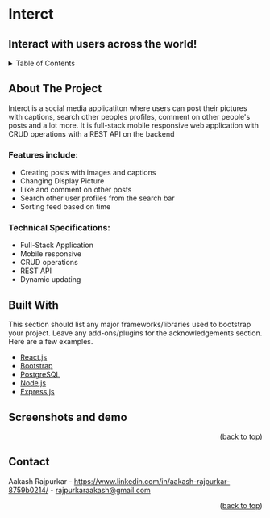 # Interct
## Interact with users across the world!

<!-- TABLE OF CONTENTS -->
<details>
  <summary>Table of Contents</summary>
  <ol>
    <li>
      <a href="#about-the-project">About The Project</a> 
     <li><a href="#built-with">Built With</a></li>
     <li>
       <a href="#features">Screenshots</a>
     </li> 
    <li><a href="#contact">Contact</a></li>
  </ol>
</details>



<!-- ABOUT THE PROJECT -->
## About The Project

Interct is a social media applicatiton where users can post their pictures with captions, search other peoples profiles, comment on other people's posts and a lot more. It is full-stack mobile responsive web application with CRUD operations with a REST API on the backend

### Features include:
* Creating posts with images and captions
* Changing Display Picture
* Like and comment on other posts
* Search other user profiles from the search bar
* Sorting feed based on time

### Technical Specifications:
* Full-Stack Application
* Mobile responsive
* CRUD operations
* REST API
* Dynamic updating


## Built With

This section should list any major frameworks/libraries used to bootstrap your project. Leave any add-ons/plugins for the acknowledgements section. Here are a few examples.

* [React.js](https://reactjs.org/)
* [Bootstrap](https://getbootstrap.com)
* [PostgreSQL](https://www.postgresql.org/)
* [Node.js](https://nodejs.org/en/)
* [Express.js](https://expressjs.com/)


## Screenshots and demo



<p align="right">(<a href="#top">back to top</a>)</p>


## Contact

Aakash Rajpurkar - https://www.linkedin.com/in/aakash-rajpurkar-8759b0214/ - rajpurkaraakash@gmail.com

<p align="right">(<a href="#top">back to top</a>)</p>
